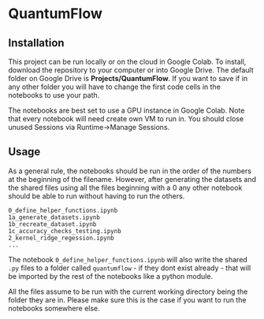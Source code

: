# QuantumFlow

## Installation
This project can be run locally or on the cloud in Google Colab. To install, download the repository to your computer or into Google Drive. The default folder on Google Drive is **Projects/QuantumFlow**. If you want to save if in any other folder you will have to change the first code cells in the notebooks to use your path.

The notebooks are best set to use a GPU instance in Google Colab. Note that every notebook will need create own VM to run in. You should close unused Sessions via Runtime->Manage Sessions.

## Usage

As a general rule, the notebooks should be run in the order of the numbers at the beginning of the filename. However, after generating the datasets and the shared files using all the files beginning with a 0 any other notebook should be able to run without having to run the others.

```
0_define_helper_functions.ipynb
1a_generate_datasets.ipynb
1b_recreate_dataset.ipynb
1c_accuracy_checks_testing.ipynb
2_kernel_ridge_regession.ipynb
...
```
The notebook `0_define_helper_functions.ipynb` will also write the shared `.py` files to a folder called `quantumflow` - if they dont exist already - that will be imported by the rest of the notebooks like a python module.

All the files assume to be run with the current working directory being the folder they are in. Please make sure this is the case if you want to run the notebooks somewhere else.

